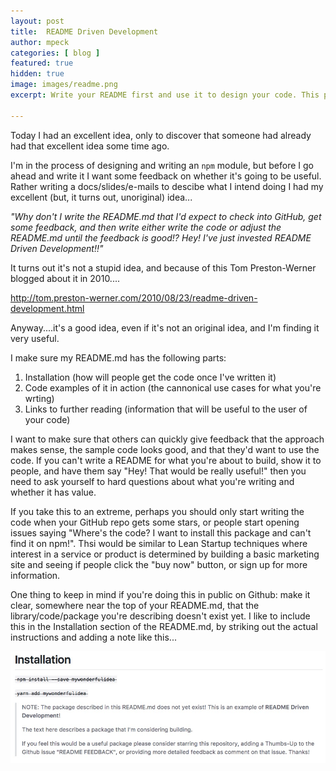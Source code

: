 ```yaml
---
layout: post
title:  README Driven Development
author: mpeck
categories: [ blog ]
featured: true
hidden: true
image: images/readme.png
excerpt: Write your README first and use it to design your code. This post contains my thoughts about README Driven Development, and how it can help define the features and functionality of a reusable component.

---
```


Today I had an excellent idea, only to discover that someone had already had that excellent idea some time ago.

I'm in the process of designing and writing an `npm` module, but before I go ahead and write it I want some feedback
on whether it's going to be useful. Rather writing a docs/slides/e-mails to descibe what I intend doing I had my excellent
(but, it turns out, unoriginal) idea...

_"Why don't I write the README.md that I'd expect to check into GitHub, get some feedback, and then write either write the code
or adjust the README.md until the feedback is good!? Hey! I've just invested README Driven Development!!"_


It turns out it's not a stupid idea, and because of this Tom Preston-Werner blogged about it in 2010....

<http://tom.preston-werner.com/2010/08/23/readme-driven-development.html>

Anyway....it's a good idea, even if it's not an original idea, and I'm finding it very useful.

I make sure my README.md has the following parts:

1. Installation (how will people get the code once I've written it)
2. Code examples of it in action (the cannonical use cases for what you're wrting)
3. Links to further reading (information that will be useful to the user of your code)

I want to make sure that others can quickly give feedback that the approach makes sense, the sample code looks good, and that
they'd want to use the code. If you can't write a README for what you're about to build, show it to people, and have them say "Hey! That would be really useful!"
then you need to ask yourself to hard questions about what you're writing and whether it has value.

If you take this to an extreme, perhaps you should only start writing the code when your GitHub repo gets some stars, or
people start opening issues saying "Where's the code? I want to install this package and can't find it on npm!". Thsi would be
similar to Lean Startup techniques where interest in a service or product is determined by building a basic
marketing site and seeing if people click the "buy now" button, or sign up for more information.

One thing to keep in mind if you're doing this in public on Github: make it clear, somewhere near the top of your README.md, that
the library/code/package you're describing doesn't exist yet. I like to include this in the Installation section of the README.md,
by striking out the actual instructions and adding a note like this...

![README Driven Dev Warning to Developers](/images/RDD/rdd.jpeg)